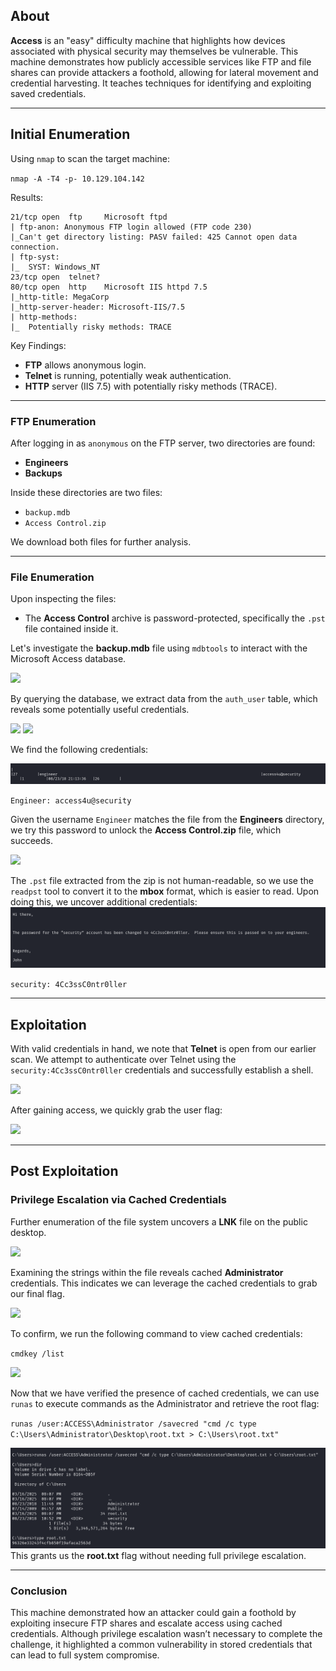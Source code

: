## About

**Access** is an "easy" difficulty machine that highlights how devices associated with physical security may themselves be vulnerable. This machine demonstrates how publicly accessible services like FTP and file shares can provide attackers a foothold, allowing for lateral movement and credential harvesting. It teaches techniques for identifying and exploiting saved credentials.

---

## Initial Enumeration

Using `nmap` to scan the target machine:

`nmap -A -T4 -p- 10.129.104.142`

Results:

```
21/tcp open  ftp     Microsoft ftpd
| ftp-anon: Anonymous FTP login allowed (FTP code 230)
|_Can't get directory listing: PASV failed: 425 Cannot open data connection.
| ftp-syst: 
|_  SYST: Windows_NT
23/tcp open  telnet?
80/tcp open  http    Microsoft IIS httpd 7.5
|_http-title: MegaCorp
|_http-server-header: Microsoft-IIS/7.5
| http-methods: 
|_  Potentially risky methods: TRACE

```

Key Findings:

- **FTP** allows anonymous login.
- **Telnet** is running, potentially weak authentication.
- **HTTP** server (IIS 7.5) with potentially risky methods (TRACE).

---

### FTP Enumeration

After logging in as `anonymous` on the FTP server, two directories are found:

- **Engineers**
- **Backups**

Inside these directories are two files:

- `backup.mdb`
- `Access Control.zip`

We download both files for further analysis.

---

### File Enumeration

Upon inspecting the files:

- The **Access Control** archive is password-protected, specifically the `.pst` file contained inside it.

Let's investigate the **backup.mdb** file using `mdbtools` to interact with the Microsoft Access database.

![](Pasted%20image%2020250316152915.png)

By querying the database, we extract data from the `auth_user` table, which reveals some potentially useful credentials.

![](Pasted%20image%2020250316153720.png) ![](Pasted%20image%2020250316154322.png)

We find the following credentials:

![](Images/Pasted%20image%2020250316154333.png)

`Engineer: access4u@security`

Given the username `Engineer` matches the file from the **Engineers** directory, we try this password to unlock the **Access Control.zip** file, which succeeds.

![](Pasted%20image%2020250316154448.png)

The `.pst` file extracted from the zip is not human-readable, so we use the `readpst` tool to convert it to the **mbox** format, which is easier to read. Upon doing this, we uncover additional credentials:
![](Images/Pasted%20image%2020250316154810.png)

`security: 4Cc3ssC0ntr0ller`

---

## Exploitation

With valid credentials in hand, we note that **Telnet** is open from our earlier scan. We attempt to authenticate over Telnet using the `security:4Cc3ssC0ntr0ller` credentials and successfully establish a shell.

![](Pasted%20image%2020250316155219.png)

After gaining access, we quickly grab the user flag:

![](Pasted%20image%2020250316155255.png)

---

## Post Exploitation

### Privilege Escalation via Cached Credentials

Further enumeration of the file system uncovers a **LNK** file on the public desktop.

![](Pasted%20image%2020250316155456.png)

Examining the strings within the file reveals cached **Administrator** credentials. This indicates we can leverage the cached credentials to grab our final flag.

![](Pasted%20image%2020250316155656.png)

To confirm, we run the following command to view cached credentials:

`cmdkey /list`

![](Pasted%20image%2020250316155805.png)

Now that we have verified the presence of cached credentials, we can use `runas` to execute commands as the Administrator and retrieve the root flag:

`runas /user:ACCESS\Administrator /savecred "cmd /c type C:\Users\Administrator\Desktop\root.txt > C:\Users\root.txt"`

![](Images/Pasted%20image%2020250316161302.png)
This grants us the **root.txt** flag without needing full privilege escalation.

---

### Conclusion

This machine demonstrated how an attacker could gain a foothold by exploiting insecure FTP shares and escalate access using cached credentials. Although privilege escalation wasn’t necessary to complete the challenge, it highlighted a common vulnerability in stored credentials that can lead to full system compromise.